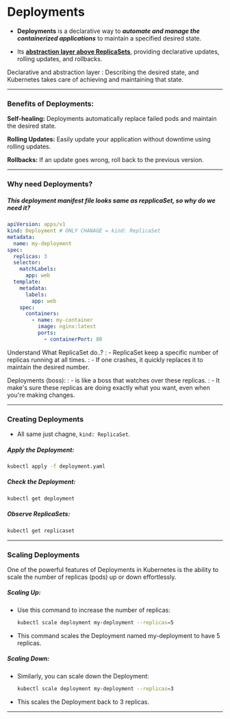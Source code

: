 # Deployments

- <h4 style="display: inline;">Deployments</h4> is a declarative way to <h5 style="display: inline;">automate and manage the containerized applications</h5> to maintain a specified desired state.

- Its <u>**abstraction layer above ReplicaSets**</u>, providing declarative updates, rolling updates, and rollbacks.

Declarative and abstraction layer
: Describing the desired state, and Kubernetes takes care of achieving and maintaining that state.

---

### Benefits of Deployments:

**Self-healing:** Deployments automatically replace failed pods and maintain the desired state.

**Rolling Updates:** Easily update your application without downtime using rolling updates.

**Rollbacks:** If an update goes wrong, roll back to the previous version.

---

### Why need Deployments?

##### This deployment manifest file looks same as repplicaSet, so why do we need it?

```yaml
apiVersion: apps/v1
kind: Deployment # ONLY CHANAGE = kind: ReplicaSet
metadata:
  name: my-deployment
spec:
  replicas: 3
  selector:
    matchLabels:
      app: web
  template:
    metadata:
      labels:
        app: web
    spec:
      containers:
        - name: my-container
          image: nginx:latest
          ports:
            - containerPort: 80
```

Understand What ReplicaSet do..?
: - ReplicaSet keep a specific number of replicas running at all times.
: - If one crashes, it quickly replaces it to maintain the desired number.

Deployments (boss):
: - is like a boss that watches over these replicas.
: - It make's sure these replicas are doing exactly what you want, even when you're making changes.

---

### Creating Deployments

- All same just chagne, `kind: ReplicaSet`.

##### Apply the Deployment:

```bash
kubectl apply -f deployment.yaml
```

##### Check the Deployment:

```bash
kubectl get deployment
```

##### Observe ReplicaSets:

```bash
kubectl get replicaset
```

---

### Scaling Deployments

One of the powerful features of Deployments in Kubernetes is the ability to scale the number of replicas (pods) up or down effortlessly.

##### Scaling Up:

- Use this command to increase the number of replicas:
  ```bash
  kubectl scale deployment my-deployment --replicas=5
  ```
- This command scales the Deployment named my-deployment to have 5 replicas.

##### Scaling Down:

- Similarly, you can scale down the Deployment:

  ```bash
  kubectl scale deployment my-deployment --replicas=3
  ```

- This scales the Deployment back to 3 replicas.

---
